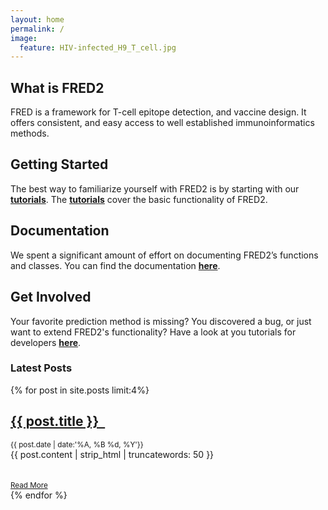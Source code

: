 ```yaml
---
layout: home
permalink: /
image:
  feature: HIV-infected_H9_T_cell.jpg
---
```


<div class="tiles">

<div class="tile">
  <h2 class="post-title">What is FRED2</h2>
  <p class="post-excerpt">FRED is a framework for T-cell epitope detection, and vaccine design. It offers consistent, 
  and easy access to well established immunoinformatics methods.</p>
</div><!-- /.tile -->

<div class="tile">
  <h2 class="post-title">Getting Started</h2>
  <p class="post-excerpt">The best way to familiarize yourself with FRED2 is by starting with our 
  <b><a href="http://fred-2.github.io/getting-started/">tutorials</a></b>. The 
  <b><a href="http://fred-2.github.io/getting-started/">tutorials</a></b> cover the basic 
  functionality of FRED2.</p>
</div><!-- /.tile -->

<div class="tile">
  <h2 class="post-title">Documentation</h2>
  <p class="post-excerpt">We spent a significant amount of effort on documenting FRED2’s functions and classes. 
  You can find the documentation <b><a href="http://fred2.readthedocs.org">here</a></b>.</p>
</div><!-- /.tile -->

<div class="tile">
  <h2 class="post-title">Get Involved</h2>
  <p class="post-excerpt">Your favorite prediction method is missing? You discovered a bug, or just want to extend 
  FRED2's functionality? Have a look at you tutorials for developers 
  <b><a href="https://github.com/FRED-2/Fred2/wiki#for-developers">here</a></b>.</p>
</div><!-- /.tile -->

</div><!-- /.tiles -->


<div class="archive-wrap">
    <h3> Latest Posts </h3>
    <div class="bullets">
        {% for post in site.posts limit:4%}
        <div class="bullet one-col-bullet">
            <div class="bullet-icon">
                <a href="{{ site.url }}{{ post.url }}"><img src="{{ site.url }}/images/{{ post.image.teaser }}" alt=""></a>
            </div>
            <div class="bullet-content">
                <h2><a href="{{ site.url }}{{ post.url }}">{{ post.title }}  &nbsp;</a></h2>
                <small>{{ post.date | date:'%A, %B %d, %Y'}}</small>
                <article class="excerpt">{{ post.content | strip_html | truncatewords: 50 }}</article>
                <br></br>
                <small><a class="pull-left marginBottom10" href="{{ site.url }}{{ post.url }}">Read More</a></small>
            </div>
        </div>
        {% endfor %}
    </div>

</div><!-- /.tiles -->
